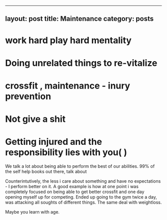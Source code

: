
---
layout: post
title: Maintenance
category: posts
---

# work hard play hard mentality
# Doing unrelated things to re-vitalize
# crossfit , maintenance - inury prevention
# Not give a shit
# Getting injured and the responsibility lies with you( )

We talk a lot about being able to perform the best of our abilities. 99% of the self help books out there, talk about 

Counterintutively, the less i care about something and have no expectations - I perform better on it. A good example is how at one point i was completely focused on being able to get better crossfit and one day opening myself up for competing. Ended up going to the gym twice a day, was attacking all soughts of different things.
The same deal with weightloss.

Maybe you learn with age. 


